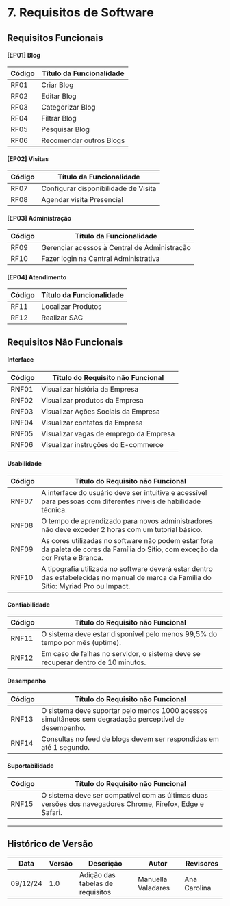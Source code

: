 # 7. Requisitos de Software



## Requisitos Funcionais

#### [EP01] Blog


| Código | Título da Funcionalidade                            |
|--------|----------------------------------------------------|
| RF01   | Criar Blog|
| RF02   | Editar Blog|
| RF03   | Categorizar Blog|
| RF04   | Filtrar Blog|
| RF05   | Pesquisar Blog|
| RF06   | Recomendar outros Blogs|

#### [EP02] Visitas

| Código | Título da Funcionalidade                            |
|--------|----------------------------------------------------|
| RF07   | Configurar disponibilidade de Visita               |
| RF08   | Agendar visita Presencial                         |

#### [EP03] Administração

| Código | Título da Funcionalidade                            |
|--------|----------------------------------------------------|
| RF09   | Gerenciar acessos à Central de Administração                    |
| RF10   | Fazer login na Central Administrativa                    |


#### [EP04] Atendimento
| Código | Título da Funcionalidade                            |
|--------|----------------------------------------------------|
| RF11   | Localizar Produtos|
| RF12   | Realizar SAC |

## Requisitos Não Funcionais

#### Interface
| Código | Título do Requisito não Funcional                                                                |
|--------|-------------------------------------------------------------------------------------------------|
| RNF01   | Visualizar história da Empresa                    |
| RNF02   | Visualizar produtos da Empresa                    |
| RNF03  | Visualizar Ações Sociais da Empresa               |
| RNF04  | Visualizar contatos da Empresa                    |
| RNF05  | Visualizar vagas de emprego da Empresa            |
| RNF06  | Visualizar instruções do E-commerce               |

#### Usabilidade

| Código | Título do Requisito não Funcional                                                                |
|--------|-------------------------------------------------------------------------------------------------|
| RNF07  | A interface do usuário deve ser intuitiva e acessível para pessoas com diferentes níveis de habilidade técnica. |
| RNF08  | O tempo de aprendizado para novos administradores não deve exceder 2 horas com um tutorial básico. |
| RNF09  | As cores utilizadas no software não podem estar fora da paleta de cores da Família do Sítio, com exceção da cor Preta e Branca. |
| RNF10  | A tipografia utilizada no software deverá estar dentro das estabelecidas no manual de marca da Família do Sítio: Myriad Pro ou Impact. |

#### Confiabilidade

| Código | Título do Requisito não Funcional                                                                |
|--------|-------------------------------------------------------------------------------------------------|
| RNF11  | O sistema deve estar disponível pelo menos 99,5% do tempo por mês (uptime).                      |
| RNF12  | Em caso de falhas no servidor, o sistema deve se recuperar dentro de 10 minutos.                |

#### Desempenho

| Código | Título do Requisito não Funcional                                                                |
|--------|-------------------------------------------------------------------------------------------------|
| RNF13  | O sistema deve suportar pelo menos 1000 acessos simultâneos sem degradação perceptível de desempenho. |
| RNF14  | Consultas no feed de blogs devem ser respondidas em até 1 segundo.                               |

#### Suportabilidade

| Código | Título do Requisito não Funcional                                                                |
|--------|-------------------------------------------------------------------------------------------------|
| RNF15  | O sistema deve ser compatível com as últimas duas versões dos navegadores Chrome, Firefox, Edge e Safari. |

---
## Histórico de Versão
Data     | Versão | Descrição           | Autor    | Revisores 
-------- | ------ | ------------------- | -------- | ---------
09/12/24 | 1.0 | Adição das tabelas de requisitos | Manuella Valadares | Ana Carolina





